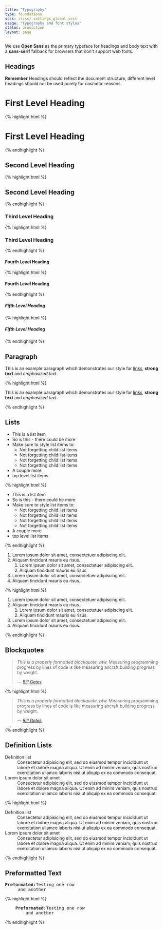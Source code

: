 ```yaml
---
title: "Typography"
type: foundations
scss: itcss/_settings.global.scss
usage: "Typography and font styles"
status: production
layout: page
---
```


We use **Open Sans** as the primary typeface for headings and body text with a **sans-serif** fallback for browsers that don't support web fonts.

## Headings

<div class="message message--info">
    <strong>Remember</strong>
    Headings should reflect the document structure, different level headings should not be used purely for cosmetic reasons.
</div>

<div class="example">
<h1>First Level Heading</h1>
</div>

{% highlight html %}
<h1>First Level Heading</h1>
{% endhighlight %}

<div class="example">
<h2>Second Level Heading</h2>
</div>

{% highlight html %}
<h2>Second Level Heading</h2>    
{% endhighlight %}

<div class="example">
<h3>Third Level Heading</h3>
</div>

{% highlight html %}
<h3>Third Level Heading</h3>
{% endhighlight %}

<div class="example">
<h4>Fourth Level Heading</h4>
</div>

{% highlight html %}
<h4>Fourth Level Heading</h4>
{% endhighlight %}

<div class="example">
<h5>Fifth Level Heading</h5>
</div>

{% highlight html %}
<h5>Fifth Level Heading</h5>
{% endhighlight %}

## Paragraph

<div class="example">
<p>
    This is an example paragraph which demonstrates our style for <a href="#">links</a>, <strong>strong text</strong> and <em>emphasized text</em>.
</p>
</div>

{% highlight html %}
<p>
    This is an example paragraph which demonstrates our style for <a href="#">links</a>, <strong>strong text</strong> and <em>emphasized text</em>.
</p>
{% endhighlight %}

## Lists

<div class="example">
<ul>
    <li>This is a list item</li>
    <li>So is this - there could be more</li>
    <li>
        Make sure to style list items to:
        <ul>
            <li>Not forgetting child list items</li>
            <li>Not forgetting child list items</li>
            <li>Not forgetting child list items</li>
            <li>Not forgetting child list items</li>
        </ul>
    </li>
    <li>A couple more</li>
    <li>top level list items</li>
</ul>
</div>

{% highlight html %}
<ul>
    <li>This is a list item</li>
    <li>So is this - there could be more</li>
    <li>
        Make sure to style list items to:
        <ul>
            <li>Not forgetting child list items</li>
            <li>Not forgetting child list items</li>
            <li>Not forgetting child list items</li>
            <li>Not forgetting child list items</li>
        </ul>
    </li>
    <li>A couple more</li>
    <li>top level list items</li>
</ul>
{% endhighlight %}

<div class="example">
<ol>
    <li>Lorem ipsum dolor sit amet, consectetuer adipiscing elit.</li>
    <li>
        Aliquam tincidunt mauris eu risus.
        <ol>
            <li>Lorem ipsum dolor sit amet, consectetuer adipiscing elit.</li>
            <li>Aliquam tincidunt mauris eu risus.</li>
        </ol>
    </li>
    <li>Lorem ipsum dolor sit amet, consectetuer adipiscing elit.</li>
    <li>Aliquam tincidunt mauris eu risus.</li>
</ol>
</div>

{% highlight html %}
<div class="example">
<ol>
    <li>Lorem ipsum dolor sit amet, consectetuer adipiscing elit.</li>
    <li>
        Aliquam tincidunt mauris eu risus.
        <ol>
            <li>Lorem ipsum dolor sit amet, consectetuer adipiscing elit.</li>
            <li>Aliquam tincidunt mauris eu risus.</li>
        </ol>
    </li>
    <li>Lorem ipsum dolor sit amet, consectetuer adipiscing elit.</li>
    <li>Aliquam tincidunt mauris eu risus.</li>
</ol>
</div>
{% endhighlight %}

## Blockquotes

<div class="example">
<blockquote>
    <p><em>This is a properly formatted blockquote, btw.</em> Measuring programming progress by lines of code is like measuring aircraft building progress by weight.</p>
    <footer>
    — <cite><a href="http://www.thegatesnotes.com">Bill Gates</a></cite>
    </footer>
</blockquote>
</div>

{% highlight html %}
<blockquote>
    <p><em>This is a properly formatted blockquote, btw.</em> Measuring programming progress by lines of code is like measuring aircraft building progress by weight.</p>
    <footer>
    — <cite><a href="http://www.thegatesnotes.com">Bill Gates</a></cite>
    </footer>
</blockquote>
{% endhighlight %}

## Definition Lists

<dl>
    <dt>Definition list</dt>
    <dd>
        Consectetur adipisicing elit, sed do eiusmod tempor incididunt ut labore et dolore magna aliqua. Ut enim ad minim veniam, quis nostrud exercitation ullamco laboris nisi ut aliquip ex ea commodo consequat.
    </dd>
    <dt>Lorem ipsum dolor sit amet</dt>
    <dd>
        Consectetur adipisicing elit, sed do eiusmod tempor incididunt ut labore et dolore magna aliqua. Ut enim ad minim veniam, quis nostrud exercitation ullamco laboris nisi ut aliquip ex ea commodo consequat.
    </dd>
</dl>

{% highlight html %}
<dl>
    <dt>Definition list</dt>
    <dd>
        Consectetur adipisicing elit, sed do eiusmod tempor incididunt ut labore et dolore magna aliqua. Ut enim ad minim veniam, quis nostrud exercitation ullamco laboris nisi ut aliquip ex ea commodo consequat.
    </dd>
    <dt>Lorem ipsum dolor sit amet</dt>
    <dd>
        Consectetur adipisicing elit, sed do eiusmod tempor incididunt ut labore et dolore magna aliqua. Ut enim ad minim veniam, quis nostrud exercitation ullamco laboris nisi ut aliquip ex ea commodo consequat.
    </dd>
</dl>
{% endhighlight %}

## Preformatted Text

<pre>
<strong>Preformated:</strong>Testing one row
     and another
</pre>

{% highlight html %}
<pre>
    <strong>Preformated:</strong>Testing one row
        and another
</pre>
{% endhighlight %}